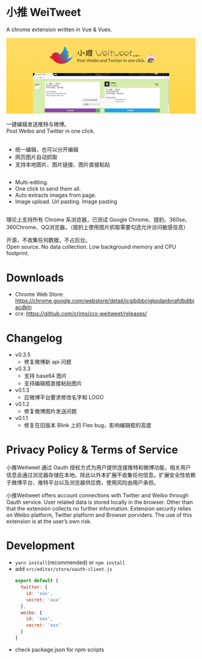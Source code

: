 # 小推 WeiTweet

A chrome extension written in Vue & Vuex.

<p align="center">
  <a href="https://chrome.google.com/webstore/detail/jcgjbjbbcjgkpdanbnafdbdlbjacdkln" target="_blank"><img src="assets/1400x560.png" /></a>
</p>

一键编辑发送推特与微博。<br/>
Post Weibo and Twitter in one click.

<h2></h2>

- 统一编辑，也可以分开编辑
- 网页图片自动抓取
- 支持本地图片、图片链接、图片直接粘贴

<h2></h2>

- Multi-editing.
- One click to send them all.
- Auto extracts images from page.
- Image upload. Url pasting. Image pasting

<h2></h2>

理论上支持所有 Chrome 系浏览器，已测试 Google Chrome、猎豹、360se、360Chrome、QQ浏览器。（猎豹上使用图片抓取需要勾选允许访问敏感信息）

开源，不收集任何数据，不占后台。<br/>
Open source. No data collection. Low background memory and CPU footprint.

# Downloads

- Chrome Web Store: <https://chrome.google.com/webstore/detail/jcgjbjbbcjgkpdanbnafdbdlbjacdkln>
- crx: <https://github.com/crimx/crx-weitweet/releases/>

# Changelog

- v0.3.5
  - 修复微博新 api 问题
- v0.3.3
  - 支持 base64 图片
  - 支持编辑框直接粘贴图片
- v0.1.3
  - 应微博平台要求修改名字和 LOGO
- v0.1.2
  - 修复微博图片发送问题
- v0.1.1
  - 修复在旧版本 Blink 上的 Flex bug，影响编辑框的高度

# Privacy Policy & Terms of Service

小推Weitweet 通过 Oauth 授权方式为用户提供连接推特和微博功能，相关用户信息会通过浏览器存储在本地。除此以外本扩展不收集任何信息。扩展安全性依赖于微博平台、推特平台以及浏览器供应商，使用风险由用户承担。

小推Weitweet offers account connections with Twitter and Weibo through Oauth service. User related data is stored locally in the browser. Other than that the extension collects no further information. Extension security relies on Weibo platform, Twitter platform and Browser porviders. The use of this extension is at the user’s own risk.

# Development

- `yarn install`(recommended) or `npm install`
- add `src/editor/store/oauth-client.js`
  ```javascript
  export default {
    twitter: {
      id: 'xxx',
      secret: 'xxx'
    },
    weibo: {
      id: 'xxx',
      secret: 'xxx'
    }
  }
  ```
- check package.json for npm scripts
